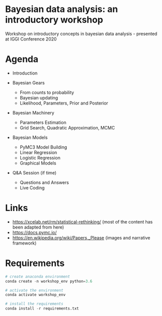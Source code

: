 # Bayesian data analysis: an introductory workshop
Workshop on introductory concepts in bayesian data analysis - presented at IGGI Conference 2020

# Agenda

* Introduction  
  
* Bayesian Gears  
    - From counts to probability  
    - Bayesian updating  
    - Likelihood, Parameters, Prior and Posterior  
  
* Bayesian Machinery  
    - Parameters Estimation  
    - Grid Search, Quadratic Approximation, MCMC  

* Bayesian Models  
    - PyMC3 Model Building  
    - Linear Regression  
    - Logistic Regression  
    - Graphical Models  

* Q&A Session (if time)  
    - Questions and Answers  
    - Live Coding  
    
# Links 

* https://xcelab.net/rm/statistical-rethinking/ (most of the content has been adapted from here)
* https://docs.pymc.io/
* https://en.wikipedia.org/wiki/Papers,_Please (images and narrative framework)

# Requirements 

``` python
# create anaconda environment
conda create -n workshop_env python=3.6

# activate the environment
conda activate workshop_env

# install the requirements
conda install -r requirements.txt
```
